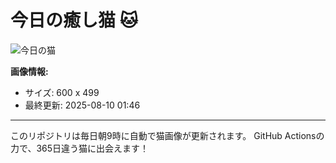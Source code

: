 # 今日の癒し猫 🐱

![今日の猫](https://cdn2.thecatapi.com/images/9gj.jpg)

**画像情報:**
- サイズ: 600 x 499
- 最終更新: 2025-08-10 01:46

---

このリポジトリは毎日朝9時に自動で猫画像が更新されます。
GitHub Actionsの力で、365日違う猫に出会えます！
